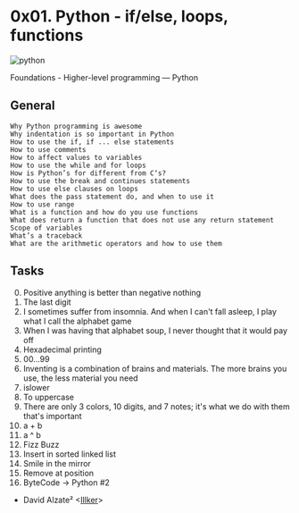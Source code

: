 # 0x01. Python - if/else, loops, functions

![python](https://pics.me.me/looking-at-you-python-72481171.png)

 Foundations - Higher-level programming ― Python

## General
```
Why Python programming is awesome
Why indentation is so important in Python
How to use the if, if ... else statements
How to use comments
How to affect values to variables
How to use the while and for loops
How is Python’s for different from C‘s?
How to use the break and continues statements
How to use else clauses on loops
What does the pass statement do, and when to use it
How to use range
What is a function and how do you use functions
What does return a function that does not use any return statement
Scope of variables
What’s a traceback
What are the arithmetic operators and how to use them
```

## Tasks

0. Positive anything is better than negative nothing
1. The last digit 
2. I sometimes suffer from insomnia. And when I can't fall asleep, I play what I call the alphabet game 
3. When I was having that alphabet soup, I never thought that it would pay off
4. Hexadecimal printing 
5. 00...99
6. Inventing is a combination of brains and materials. The more brains you use, the less material you need 
7. islower 
8. To uppercase
9. There are only 3 colors, 10 digits, and 7 notes; it's what we do with them that's important 
10. a + b
11. a ^ b
12. Fizz Buzz 
13. Insert in sorted linked list 
14. Smile in the mirror 
15. Remove at position 
16. ByteCode -> Python #2


* David Alzate² <[Illker](https://github.com/illker)>
